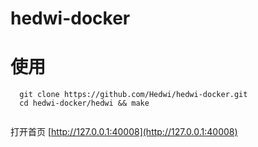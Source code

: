 # hedwi-docker

# 使用

```
  git clone https://github.com/Hedwi/hedwi-docker.git
  cd hedwi-docker/hedwi && make
  
```
打开首页 [http://127.0.0.1:40008](http://127.0.0.1:40008)


